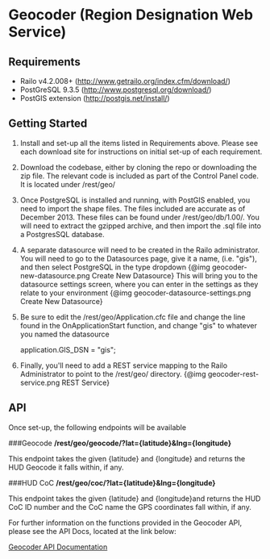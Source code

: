 Geocoder (Region Designation Web Service)
====================

Requirements
-------------
- Railo v4.2.008+ (http://www.getrailo.org/index.cfm/download/)
- PostGreSQL 9.3.5 (http://www.postgresql.org/download/)
- PostGIS extension (http://postgis.net/install/)

Getting Started
------------------

1. Install and set-up all the items listed in Requirements above. Please see each download site for instructions on initial set-up of each requirement.

1. Download the codebase, either by cloning the repo or downloading the zip file. The relevant code is included as part of the Control Panel code. It is located under /rest/geo/

1. Once PostgreSQL is installed and running, with PostGIS enabled, you need to import the shape files. The files included are accurate as of December 2013. These files can be found under /rest/geo/db/1.00/. You will need to extract the gzipped archive, and then import the .sql file into a PostgresSQL database.

1. A separate datasource will need to be created in the Railo administrator. You will need to go to the Datasources page, give it a name, (i.e. "gis"), and then select PostgreSQL in the type dropdown
{@img geocoder-new-datasource.png Create New Datasource}
This will bring you to the datasource settings screen, where you can enter in the settings as they relate to your environment
{@img geocoder-datasource-settings.png Create New Datasource}

1. Be sure to edit the /rest/geo/Application.cfc file and change the line found in the OnApplicationStart function, and change "gis" to whatever you named the datasource
    
    application.GIS_DSN = "gis";
    
1. Finally, you'll need to add a REST service mapping to the Railo Administrator to point to the /rest/geo/ directory. 
{@img geocoder-rest-service.png REST Service}

API
---------

Once set-up, the following endpoints will be available

###Geocode
**/rest/geo/geocode/?lat={latitude}&lng={longitude}**

This endpoint takes the given {latitude} and {longitude} and returns the HUD Geocode it falls within, if any.

###HUD CoC
**/rest/geo/coc/?lat={latitude}&lng={longitude}**

This endpoint takes the given {latitude} and {longitude}and returns the HUD CoC ID number and the CoC name the GPS coordinates fall within, if any.

For further information on the functions provided in the Geocoder API, please see the API Docs, located at the link below:

[Geocoder API Documentation](../api-docs/geocoder)